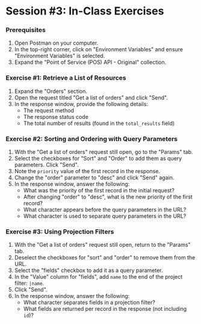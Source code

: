# Session #3: In-Class Exercises

### Prerequisites

1. Open Postman on your computer.
2. In the top-right corner, click on "Environment Variables" and ensure "Environment Variables" is selected.
3. Expand the "Point of Service (POS) API - Original" collection.

### Exercise #1: Retrieve a List of Resources

1. Expand the "Orders" section.
2. Open the request titled "Get a list of orders" and click "Send".
3. In the response window, provide the following details:
   - The request method
   - The response status code
   - The total number of results (found in the `total_results` field)

### Exercise #2: Sorting and Ordering with Query Parameters

1. With the "Get a list of orders" request still open, go to the "Params" tab.
2. Select the checkboxes for "Sort" and "Order" to add them as query parameters. Click "Send".
3. Note the `priority` value of the first record in the response.
4. Change the "order" parameter to "desc" and click "Send" again.
5. In the response window, answer the following:
   - What was the priority of the first record in the initial request?
   - After changing "order" to "desc", what is the new priority of the first record?
   - What character appears before the query parameters in the URL?
   - What character is used to separate query parameters in the URL?

### Exercise #3: Using Projection Filters

1. With the "Get a list of orders" request still open, return to the "Params" tab.
2. Deselect the checkboxes for "sort" and "order" to remove them from the URL.
3. Select the "fields" checkbox to add it as a query parameter.
4. In the "Value" column for "fields", add `name` to the end of the project filter: `|name`.
5. Click "Send".
6. In the response window, answer the following:
   - What character separates fields in a projection filter?
   - What fields are returned per record in the response (not including `id`)?
